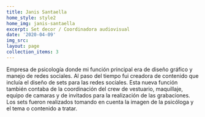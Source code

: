 ```yaml
---
title: Janis Santaella
home_style: style2
home_img: janis-santaella
excerpt: Set decor / Coordinadora audiovisual
date: '2020-04-09'
img_src:
layout: page
collection_items: 3
---
```


Empresa de psicología donde mi función principal era de diseño gráfico y manejo de redes sociales. Al paso del tiempo fui creadora de contenido que incluía el diseño de sets para las redes sociales. Esta nueva función también contaba de la coordinación del crew de vestuario, maquillaje, equipo de camaras y de invitados para la realización de las grabaciones. Los sets fueron realizados tomando en cuenta la imagen de la psicóloga y el tema o contenido a tratar.